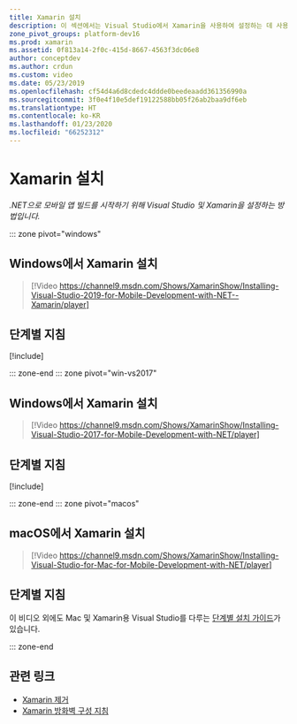 ```yaml
---
title: Xamarin 설치
description: 이 섹션에서는 Visual Studio에서 Xamarin을 사용하여 설정하는 데 사용할 수 있는 설치 및 설정 사례 개요를 제공합니다.
zone_pivot_groups: platform-dev16
ms.prod: xamarin
ms.assetid: 0f813a14-2f0c-415d-8667-4563f3dc06e8
author: conceptdev
ms.author: crdun
ms.custom: video
ms.date: 05/23/2019
ms.openlocfilehash: cf54d4a6d8cdedc4ddde0beedeaadd361356990a
ms.sourcegitcommit: 3f0e4f10e5def19122588bb05f26ab2baa9df6eb
ms.translationtype: HT
ms.contentlocale: ko-KR
ms.lasthandoff: 01/23/2020
ms.locfileid: "66252312"
---
```

# <a name="installing-xamarin"></a>Xamarin 설치

_.NET으로 모바일 앱 빌드를 시작하기 위해 Visual Studio 및 Xamarin을 설정하는 방법입니다._

::: zone pivot="windows"

## <a name="installing-xamarin-on-windows"></a>Windows에서 Xamarin 설치

> [!Video https://channel9.msdn.com/Shows/XamarinShow/Installing-Visual-Studio-2019-for-Mobile-Development-with-NET--Xamarin/player]

## <a name="step-by-step-instructions"></a>단계별 지침

[!include[](~/cross-platform/includes/install-xamarin-windows-2019.md)]

::: zone-end
::: zone pivot="win-vs2017"

## <a name="installing-xamarin-on-windows"></a>Windows에서 Xamarin 설치

> [!Video https://channel9.msdn.com/Shows/XamarinShow/Installing-Visual-Studio-2017-for-Mobile-Development-with-NET/player]

## <a name="step-by-step-instructions"></a>단계별 지침

[!include[](~/cross-platform/includes/install-xamarin-windows.md)]

::: zone-end
::: zone pivot="macos"

## <a name="installing-xamarin-on-macos"></a>macOS에서 Xamarin 설치

> [!Video https://channel9.msdn.com/Shows/XamarinShow/Installing-Visual-Studio-for-Mac-for-Mobile-Development-with-NET/player]

## <a name="step-by-step-instructions"></a>단계별 지침

이 비디오 외에도 Mac 및 Xamarin용 Visual Studio를 다루는 [단계별 설치 가이드](/visualstudio/mac/installation/)가 있습니다.

::: zone-end

## <a name="related-links"></a>관련 링크

- [Xamarin 제거](~/get-started/installation/uninstalling-xamarin.md)
- [Xamarin 방화벽 구성 지침](firewall.md)
